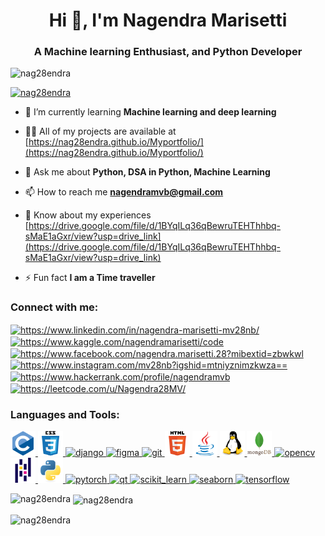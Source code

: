<h1 align="center">Hi 👋, I'm Nagendra Marisetti</h1>
<h3 align="center">A Machine learning Enthusiast, and Python Developer</h3>

<p align="left"> <img src="https://komarev.com/ghpvc/?username=nag28endra&label=Profile%20views&color=0e75b6&style=flat" alt="nag28endra" /> </p>

<p align="left"> <a href="https://github.com/ryo-ma/github-profile-trophy"><img src="https://github-profile-trophy.vercel.app/?username=nag28endra" alt="nag28endra" /></a> </p>

- 🌱 I’m currently learning **Machine learning and deep learning**

- 👨‍💻 All of my projects are available at [https://nag28endra.github.io/Myportfolio/](https://nag28endra.github.io/Myportfolio/)

- 💬 Ask me about **Python, DSA in Python, Machine Learning**

- 📫 How to reach me **nagendramvb@gmail.com**

- 📄 Know about my experiences [https://drive.google.com/file/d/1BYqILq36qBewruTEHThhbq-sMaE1aGxr/view?usp=drive_link](https://drive.google.com/file/d/1BYqILq36qBewruTEHThhbq-sMaE1aGxr/view?usp=drive_link)

- ⚡ Fun fact **I am a Time traveller**

<h3 align="left">Connect with me:</h3>
<p align="left">
<a href="https://linkedin.com/in/https://www.linkedin.com/in/nagendra-marisetti-mv28nb/" target="blank"><img align="center" src="https://raw.githubusercontent.com/rahuldkjain/github-profile-readme-generator/master/src/images/icons/Social/linked-in-alt.svg" alt="https://www.linkedin.com/in/nagendra-marisetti-mv28nb/" height="30" width="40" /></a>
<a href="https://kaggle.com/https://www.kaggle.com/nagendramarisetti/code" target="blank"><img align="center" src="https://raw.githubusercontent.com/rahuldkjain/github-profile-readme-generator/master/src/images/icons/Social/kaggle.svg" alt="https://www.kaggle.com/nagendramarisetti/code" height="30" width="40" /></a>
<a href="https://fb.com/https://www.facebook.com/nagendra.marisetti.28?mibextid=zbwkwl" target="blank"><img align="center" src="https://raw.githubusercontent.com/rahuldkjain/github-profile-readme-generator/master/src/images/icons/Social/facebook.svg" alt="https://www.facebook.com/nagendra.marisetti.28?mibextid=zbwkwl" height="30" width="40" /></a>
<a href="https://instagram.com/https://www.instagram.com/mv28nb?igshid=mtniyznimzkwza==" target="blank"><img align="center" src="https://raw.githubusercontent.com/rahuldkjain/github-profile-readme-generator/master/src/images/icons/Social/instagram.svg" alt="https://www.instagram.com/mv28nb?igshid=mtniyznimzkwza==" height="30" width="40" /></a>
<a href="https://www.hackerrank.com/https://www.hackerrank.com/profile/nagendramvb" target="blank"><img align="center" src="https://raw.githubusercontent.com/rahuldkjain/github-profile-readme-generator/master/src/images/icons/Social/hackerrank.svg" alt="https://www.hackerrank.com/profile/nagendramvb" height="30" width="40" /></a>
<a href="https://leetcode.com/u/Nagendra28MV/" target="blank"><img align="center" src="https://raw.githubusercontent.com/rahuldkjain/github-profile-readme-generator/master/src/images/icons/Social/leet-code.svg" alt="https://leetcode.com/u/Nagendra28MV/" height="30" width="40" /></a>
</p>

<h3 align="left">Languages and Tools:</h3>
<p align="left"> <a href="https://www.cprogramming.com/" target="_blank" rel="noreferrer"> <img src="https://raw.githubusercontent.com/devicons/devicon/master/icons/c/c-original.svg" alt="c" width="40" height="40"/> </a> <a href="https://www.w3schools.com/css/" target="_blank" rel="noreferrer"> <img src="https://raw.githubusercontent.com/devicons/devicon/master/icons/css3/css3-original-wordmark.svg" alt="css3" width="40" height="40"/> </a> <a href="https://www.djangoproject.com/" target="_blank" rel="noreferrer"> <img src="https://cdn.worldvectorlogo.com/logos/django.svg" alt="django" width="40" height="40"/> </a> <a href="https://www.figma.com/" target="_blank" rel="noreferrer"> <img src="https://www.vectorlogo.zone/logos/figma/figma-icon.svg" alt="figma" width="40" height="40"/> </a> <a href="https://git-scm.com/" target="_blank" rel="noreferrer"> <img src="https://www.vectorlogo.zone/logos/git-scm/git-scm-icon.svg" alt="git" width="40" height="40"/> </a> <a href="https://www.w3.org/html/" target="_blank" rel="noreferrer"> <img src="https://raw.githubusercontent.com/devicons/devicon/master/icons/html5/html5-original-wordmark.svg" alt="html5" width="40" height="40"/> </a> <a href="https://www.java.com" target="_blank" rel="noreferrer"> <img src="https://raw.githubusercontent.com/devicons/devicon/master/icons/java/java-original.svg" alt="java" width="40" height="40"/> </a> <a href="https://www.linux.org/" target="_blank" rel="noreferrer"> <img src="https://raw.githubusercontent.com/devicons/devicon/master/icons/linux/linux-original.svg" alt="linux" width="40" height="40"/> </a> <a href="https://www.mongodb.com/" target="_blank" rel="noreferrer"> <img src="https://raw.githubusercontent.com/devicons/devicon/master/icons/mongodb/mongodb-original-wordmark.svg" alt="mongodb" width="40" height="40"/> </a> <a href="https://opencv.org/" target="_blank" rel="noreferrer"> <img src="https://www.vectorlogo.zone/logos/opencv/opencv-icon.svg" alt="opencv" width="40" height="40"/> </a> <a href="https://pandas.pydata.org/" target="_blank" rel="noreferrer"> <img src="https://raw.githubusercontent.com/devicons/devicon/2ae2a900d2f041da66e950e4d48052658d850630/icons/pandas/pandas-original.svg" alt="pandas" width="40" height="40"/> </a> <a href="https://www.python.org" target="_blank" rel="noreferrer"> <img src="https://raw.githubusercontent.com/devicons/devicon/master/icons/python/python-original.svg" alt="python" width="40" height="40"/> </a> <a href="https://pytorch.org/" target="_blank" rel="noreferrer"> <img src="https://www.vectorlogo.zone/logos/pytorch/pytorch-icon.svg" alt="pytorch" width="40" height="40"/> </a> <a href="https://www.qt.io/" target="_blank" rel="noreferrer"> <img src="https://upload.wikimedia.org/wikipedia/commons/0/0b/Qt_logo_2016.svg" alt="qt" width="40" height="40"/> </a> <a href="https://scikit-learn.org/" target="_blank" rel="noreferrer"> <img src="https://upload.wikimedia.org/wikipedia/commons/0/05/Scikit_learn_logo_small.svg" alt="scikit_learn" width="40" height="40"/> </a> <a href="https://seaborn.pydata.org/" target="_blank" rel="noreferrer"> <img src="https://seaborn.pydata.org/_images/logo-mark-lightbg.svg" alt="seaborn" width="40" height="40"/> </a> <a href="https://www.tensorflow.org" target="_blank" rel="noreferrer"> <img src="https://www.vectorlogo.zone/logos/tensorflow/tensorflow-icon.svg" alt="tensorflow" width="40" height="40"/> </a> </p>

<p><img align="left" src="https://github-readme-stats.vercel.app/api/top-langs?username=nag28endra&show_icons=true&locale=en&layout=compact" alt="nag28endra" /></p>

<p>&nbsp;<img align="center" src="https://github-readme-stats.vercel.app/api?username=nag28endra&show_icons=true&locale=en" alt="nag28endra" /></p>

<p><img align="center" src="https://github-readme-streak-stats.herokuapp.com/?user=nag28endra&" alt="nag28endra" /></p>
